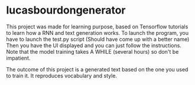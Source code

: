 # lucasbourdongenerator

This project was made for learning purpose, based on Tensorflow tutorials to learn how a RNN and text generation works.
To launch the program, you have to launch the test.py script (Should have come up with a better name)
Then you have the UI displayed and you can just follow the instructions.
Note that the model training takes A WHILE (several hours) so don't be impatient.

The outcome of this project is a generated text based on the one you used to train it. It reproduces vocabulary and style.

